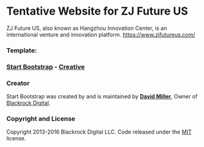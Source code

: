 # Tentative Website for ZJ Future US
ZJ Future US, also known as Hangzhou Innovation Center, is an international venture and innovation platform. 
https://www.zjfutureus.com/


### Template:
### [Start Bootstrap](http://startbootstrap.com/) - [Creative](http://startbootstrap.com/template-overviews/creative/)

### Creator
Start Bootstrap was created by and is maintained by **[David Miller](http://davidmiller.io/)**, Owner of [Blackrock Digital](http://blackrockdigital.io/).

### Copyright and License
Copyright 2013-2016 Blackrock Digital LLC. Code released under the [MIT](https://github.com/BlackrockDigital/startbootstrap-creative/blob/gh-pages/LICENSE) license.
